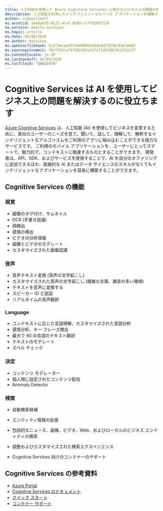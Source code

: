 ```yaml
---
title: 人工知能を使用して Azure Cognitive Services に関するビジネス上の問題を解決する
description: 人工知能を利用したインテリジェントなモバイル アプリケーションを構築するためのサービスについて説明します。
author: codemillmatt
ms.assetid: 34a8a070-0123-4faf-8588-ccff02097224
ms.service: mobile-services
ms.topic: article
ms.date: 06/08/2020
ms.author: masoucou
ms.openlocfilehash: 5ce73eca61574409983eb8de1d77b76c82ec8a85
ms.sourcegitcommit: f02ff55cef47581303a217cf1d310879cd722237
ms.contentlocale: ja-JP
ms.lasthandoff: 06/09/2020
ms.locfileid: "84632474"
---
```

# <a name="cognitive-services-helps-to-solve-business-problems-by-using-ai"></a>Cognitive Services は AI を使用してビジネス上の問題を解決するのに役立ちます

[Azure Cognitive Services](https://azure.microsoft.com/services/cognitive-services/) は、人工知能 (AI) を使用してビジネスを変革するために、貴社のユーザーのニーズを見て、聞いて、話して、理解して、解釈するインテリジェントなアルゴリズムをご利用のアプリに組み込むことができる強力なサービスです。 ご利用のモバイル アプリケーションを、ユーザーにとってスマートで、魅力的で、コンテキストに関連するものとすることができます。 開発者は、API、SDK、およびサービスを使用することで、AI を自分のオファリングに追加できるほか、直接的な AI またはデータ サイエンスのスキルがなくてもインテリジェントなアプリケーションを容易に構築することができます。

## <a name="cognitive-services-capabilities"></a>Cognitive Services の機能

### <a name="vision"></a>視覚

- 画像のタグ付け、サムネイル
- OCR (手書き認識)
- 顔検出
- 感情の検出
- ビデオの分析情報
- 画像とビデオのモデレート
- カスタマイズされた画像認識

### <a name="speech"></a>音声

- 音声テキスト変換 (音声の文字起こし)
- カスタマイズされた音声の文字起こし (複雑な言葉、雑音の多い環境)
- テキストを音声に変換する
- スピーカー ID と認証
- リアルタイムの音声翻訳

### <a name="language"></a>Language

- コンテキストに応じた言語理解、カスタマイズされた意図分析
- 感情分析、キー フレーズ検出
- 最大で 60 の言語のテキスト翻訳
- テキストのモデレート
- スペル チェック

### <a name="decision"></a>決定

- コンテンツ モデレーター
- 個人用に設定されたコンテンツ配信
- Anomaly Detector

### <a name="search"></a>検索

- 自動検索候補 
- エンティティ情報の拡張
- 包括的なニュース、画像、ビデオ、Web、およびローカルのビジネス エンティティの検索
- 調整およびカスタマイズされた検索エクスペリエンス

- Cognitive Services 向けのコンテナーのサポート

##  <a name="cognitive-services-references"></a>Cognitive Services の参考資料

- [Azure Portal](https://portal.azure.com) 
- [Cognitive Services のドキュメント](/azure/cognitive-services/welcome)
- [クイック スタート](/azure/cognitive-services/cognitive-services-apis-create-account)
- [コンテナー サポート](/azure/cognitive-services/cognitive-services-container-support)